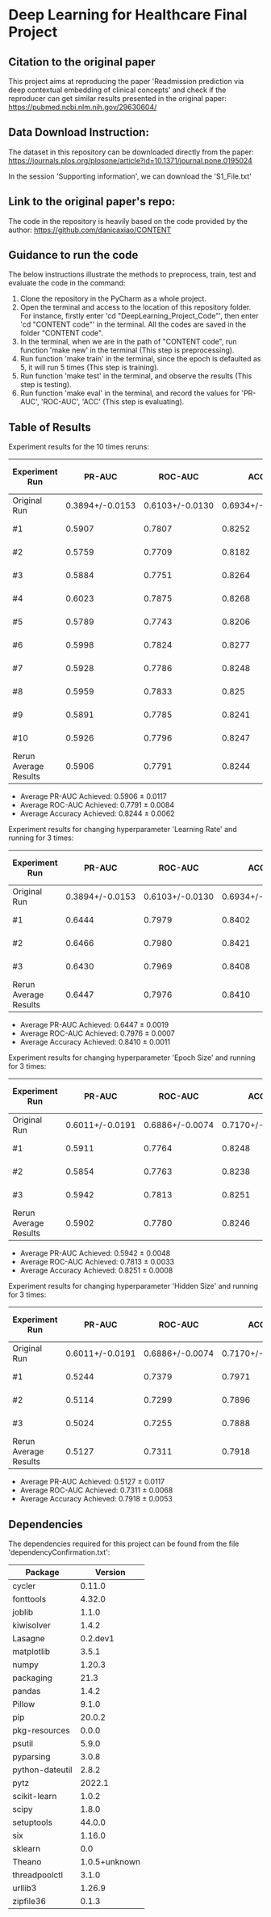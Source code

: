 # Deep Learning for Healthcare Final Project


## Citation to the original paper
This project aims at reproducing the paper 'Readmission prediction via deep contextual embedding of clinical concepts' and check if the reproducer can get similar results presented in the original paper:
https://pubmed.ncbi.nlm.nih.gov/29630604/


## Data Download Instruction:
The dataset in this repository can be downloaded directly from the paper:
https://journals.plos.org/plosone/article?id=10.1371/journal.pone.0195024

In the session 'Supporting information', we can download the 'S1_File.txt'

## Link to the original paper's repo:
The code in the repository is heavily based on the code provided by the author:
https://github.com/danicaxiao/CONTENT


## Guidance to run the code

The below instructions illustrate the methods to preprocess, train, test and evaluate the code in the command:

1. Clone the repository in the PyCharm as a whole project.
2. Open the terminal and access to the location of this repository folder. For instance, firstly enter 'cd "DeepLearning_Project_Code"', then enter 'cd "CONTENT code"' in the terminal. All the codes are saved in the folder "CONTENT code".
3. In the terminal, when we are in the path of "CONTENT code", run function 'make new' in the terminal (This step is preprocessing).
4. Run function 'make train' in the terminal, since the epoch is defaulted as 5, it will run 5 times (This step is training).
5. Run function 'make test' in the terminal, and observe the results (This step is testing).
6. Run function 'make eval' in the terminal, and record the values for 'PR-AUC', 'ROC-AUC', 'ACC' (This step is evaluating).


## Table of Results

Experiment results for the 10 times reruns:

| Experiment Run   | PR-AUC         | ROC-AUC        | ACC            | CPU/GPU Hours | Memory Usage (GB) |
| ---------------- | -------------- | -------------- | -------------- | -------------- | ----------------- |
| Original Run     | 0.3894+/-0.0153 | 0.6103+/-0.0130 | 0.6934+/-0.0090 |                |                   |
| #1               | 0.5907         | 0.7807         | 0.8252         | 86.15          | 300940.0 MB       |
| #2               | 0.5759         | 0.7709         | 0.8182         | 107.26         | 301028.0 MB       |
| #3               | 0.5884         | 0.7751         | 0.8264         | 111.44         | 301136.0 MB       |
| #4               | 0.6023         | 0.7875         | 0.8268         | 100.34         | 300732.0 MB       |
| #5               | 0.5789         | 0.7743         | 0.8206         | 106.9          | 301120.0 MB       |
| #6               | 0.5998         | 0.7824         | 0.8277         | 91.61          | 301120.0 MB       |
| #7               | 0.5928         | 0.7786         | 0.8248         | 102.22         | 301060.0 MB       |
| #8               | 0.5959         | 0.7833         | 0.825          | 103.1          | 301048.0 MB       |
| #9               | 0.5891         | 0.7785         | 0.8241         | 100.47         | 300616.0 MB       |
| #10              | 0.5926         | 0.7796         | 0.8247         | 104.96         | 301024.0 MB       |
| Rerun Average Results | 0.5906     | 0.7791         | 0.8244         |                |                   |


- Average PR-AUC Achieved: 0.5906 ± 0.0117
- Average ROC-AUC Achieved: 0.7791 ± 0.0084
- Average Accuracy Achieved: 0.8244 ± 0.0062


Experiment results for changing hyperparameter 'Learning Rate' and running for 3 times:

| Experiment Run   | PR-AUC         | ROC-AUC        | ACC            | CPU/GPU Hours | Memory Usage (GB) |
| ---------------- | -------------- | -------------- | -------------- | -------------- | ----------------- |
| Original Run     | 0.3894+/-0.0153 | 0.6103+/-0.0130 | 0.6934+/-0.0090 |                |                   |
| #1               | 0.6444         | 0.7979         | 0.8402         | 99.18          | 300876.0 MB       |
| #2               | 0.6466         | 0.7980         | 0.8421         | 101.27         | 301104.0 MB       |
| #3               | 0.6430         | 0.7969         | 0.8408         | 113.23         | 301188.0 MB       |
| Rerun Average Results | 0.6447     | 0.7976         | 0.8410         |                |                   |


- Average PR-AUC Achieved: 0.6447 ± 0.0019
- Average ROC-AUC Achieved: 0.7976 ± 0.0007
- Average Accuracy Achieved: 0.8410 ± 0.0011


Experiment results for changing hyperparameter 'Epoch Size' and running for 3 times:

| Experiment Run   | PR-AUC         | ROC-AUC        | ACC            | CPU/GPU Hours | Memory Usage (GB) |
| ---------------- | -------------- | -------------- | -------------- | -------------- | ----------------- |
| Original Run     | 0.6011+/-0.0191 | 0.6886+/-0.0074 | 0.7170+/-0.0069 |                |                   |
| #1               | 0.5911         | 0.7764         | 0.8248         | 87.16          | 300756.0 MB       |
| #2               | 0.5854         | 0.7763         | 0.8238         | 100.37         | 301056.0 MB       |
| #3               | 0.5942         | 0.7813         | 0.8251         | 100.84         | 300656.0 MB       |
| Rerun Average Results | 0.5902     | 0.7780         | 0.8246         |                |                   |

- Average PR-AUC Achieved: 0.5942 ± 0.0048
- Average ROC-AUC Achieved: 0.7813 ± 0.0033
- Average Accuracy Achieved: 0.8251 ± 0.0008


Experiment results for changing hyperparameter 'Hidden Size' and running for 3 times:

| Experiment Run   | PR-AUC         | ROC-AUC        | ACC            | CPU/GPU Hours | Memory Usage (GB) |
| ---------------- | -------------- | -------------- | -------------- | -------------- | ----------------- |
| Original Run     | 0.6011+/-0.0191 | 0.6886+/-0.0074 | 0.7170+/-0.0069 |                |                   |
| #1               | 0.5244         | 0.7379         | 0.7971         | 94.52          | 301120.0 MB       |
| #2               | 0.5114         | 0.7299         | 0.7896         | 102.99         | 300484.0 MB       |
| #3               | 0.5024         | 0.7255         | 0.7888         | 108.52         | 300696.0 MB       |
| Rerun Average Results | 0.5127     | 0.7311         | 0.7918         |                |                   |

- Average PR-AUC Achieved: 0.5127 ± 0.0117
- Average ROC-AUC Achieved: 0.7311 ± 0.0068
- Average Accuracy Achieved: 0.7918 ± 0.0053


## Dependencies

The dependencies required for this project can be found from the file 'dependencyConfirmation.txt':

| Package             |  Version   | 
| ------------------- | ---------- | 
| cycler              | 0.11.0     | 
| fonttools           | 4.32.0     | 
| joblib              | 1.1.0      | 
| kiwisolver          | 1.4.2      | 
| Lasagne             | 0.2.dev1   | 
| matplotlib          | 3.5.1      | 
| numpy               | 1.20.3     | 
| packaging           | 21.3       | 
| pandas              | 1.4.2      | 
| Pillow              | 9.1.0      | 
| pip                 | 20.0.2     | 
| pkg-resources       | 0.0.0      | 
| psutil              | 5.9.0      | 
| pyparsing           | 3.0.8      | 
| python-dateutil     | 2.8.2      | 
| pytz                | 2022.1     | 
| scikit-learn        | 1.0.2      | 
| scipy               | 1.8.0      | 
| setuptools          | 44.0.0     | 
| six                 | 1.16.0     | 
| sklearn             | 0.0        | 
| Theano              | 1.0.5+unknown | 
| threadpoolctl       | 3.1.0      | 
| urllib3             | 1.26.9     | 
| zipfile36           | 0.1.3      | 
